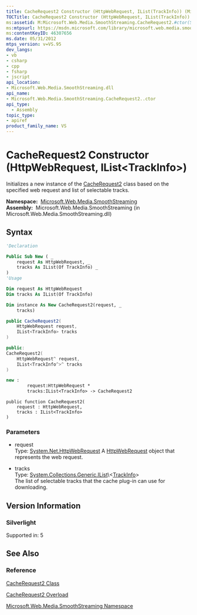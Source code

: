 ```yaml
---
title: CacheRequest2 Constructor (HttpWebRequest, IList(TrackInfo)) (Microsoft.Web.Media.SmoothStreaming)
TOCTitle: CacheRequest2 Constructor (HttpWebRequest, IList(TrackInfo))
ms:assetid: M:Microsoft.Web.Media.SmoothStreaming.CacheRequest2.#ctor(System.Net.HttpWebRequest,System.Collections.Generic.IList{Microsoft.Web.Media.SmoothStreaming.TrackInfo})
ms:mtpsurl: https://msdn.microsoft.com/library/microsoft.web.media.smoothstreaming.cacherequest2.cacherequest2(v=VS.95)
ms:contentKeyID: 46307656
ms.date: 05/31/2012
mtps_version: v=VS.95
dev_langs:
- vb
- csharp
- cpp
- fsharp
- jscript
api_location:
- Microsoft.Web.Media.SmoothStreaming.dll
api_name:
- Microsoft.Web.Media.SmoothStreaming.CacheRequest2..ctor
api_type:
  - Assembly
topic_type:
- apiref
product_family_name: VS
---
```


# CacheRequest2 Constructor (HttpWebRequest, IList\<TrackInfo\>)

Initializes a new instance of the [CacheRequest2](cacherequest2-class-microsoft-web-media-smoothstreaming.md) class based on the specified web request and list of selectable tracks.

**Namespace:**  [Microsoft.Web.Media.SmoothStreaming](microsoft-web-media-smoothstreaming-namespace_1.md)  
**Assembly:**  Microsoft.Web.Media.SmoothStreaming (in Microsoft.Web.Media.SmoothStreaming.dll)

## Syntax

```vb
'Declaration

Public Sub New ( _
    request As HttpWebRequest, _
    tracks As IList(Of TrackInfo) _
)
'Usage

Dim request As HttpWebRequest
Dim tracks As IList(Of TrackInfo)

Dim instance As New CacheRequest2(request, _
    tracks)
```

```csharp
public CacheRequest2(
    HttpWebRequest request,
    IList<TrackInfo> tracks
)
```

```cpp
public:
CacheRequest2(
    HttpWebRequest^ request, 
    IList<TrackInfo^>^ tracks
)
```

``` fsharp
new : 
        request:HttpWebRequest * 
        tracks:IList<TrackInfo> -> CacheRequest2
```

```jscript
public function CacheRequest2(
    request : HttpWebRequest, 
    tracks : IList<TrackInfo>
)
```

### Parameters

  - request  
    Type: [System.Net.HttpWebRequest](https://msdn.microsoft.com/library/8y7x3zz2\(v=vs.95\))  
    A [HttpWebRequest](https://msdn.microsoft.com/library/8y7x3zz2\(v=vs.95\)) object that represents the web request.

<!-- end list -->

  - tracks  
    Type: [System.Collections.Generic.IList](https://msdn.microsoft.com/library/5y536ey6\(v=vs.95\))\<[TrackInfo](trackinfo-class-microsoft-web-media-smoothstreaming_1.md)\>  
    The list of selectable tracks that the cache plug-in can use for downloading.

## Version Information

### Silverlight

Supported in: 5  

## See Also

### Reference

[CacheRequest2 Class](cacherequest2-class-microsoft-web-media-smoothstreaming.md)

[CacheRequest2 Overload](cacherequest2-constructor-microsoft-web-media-smoothstreaming.md)

[Microsoft.Web.Media.SmoothStreaming Namespace](microsoft-web-media-smoothstreaming-namespace_1.md)
